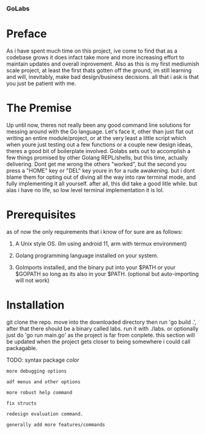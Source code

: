### GoLabs ###


# Preface

As i have spent much time on this project, ive come to find that
as a codebase grows it does infact take more and more increasing
effort to maintain updates and overall inprovement. Also as
this is my first mediumish scale project, at least the first thats
gotten off the ground, im still learning and will, inevitably, make
bad design/business decisions. all that i ask is that you just be
patient with me.


# The Premise

Up until now, theres not really been any good command line solutions 
for messing around with the Go language. Let's face it, other than
just flat out writing an entire module/project, or at the very least
a little script which when youre just testing out a few functions 
or a couple new design ideas, theres a good bit of boilerplate involved.
Golabs sets out to accomplish a few things promised by other Golang
REPL/shells, but this time, actually delivering. Dont get me wrong the
others "worked", but the second you press a "HOME" key or "DEL" key
youre in for a rude awakening. but i dont blame them for opting out
of diving all the way into raw terminal mode, and fully implementing
it all yourself. after all, this did take a good litle while. but alas
i have no life, so low level terminal implementation it is lol.

# Prerequisites

as of now the only requirements that i know of for sure are as follows:

1. A Unix style OS. (Im using android 11, arm with termux environment)

2. Golang programming language installed on your system.

3. GoImports installed, and the binary put into your $PATH or your
$GOPATH so long as its also in your $PATH.
	(optional but auto-importing will not work)

# Installation

git clone the repo. move into the downloaded directory then run
'go build .', after that there should be a binary called labs. run
it with ./labs. or optionally just do 'go run main.go' as the project
is far from conplete. this section will be updated when the project gets
closer to being somewhere i could call packagable.

TODO:
	syntax package *color*

	more debugging options

	adf menus and other options
	
	more robust help command
	
	fix structs

	redesign evaluation command.

	generally add more features/commands

